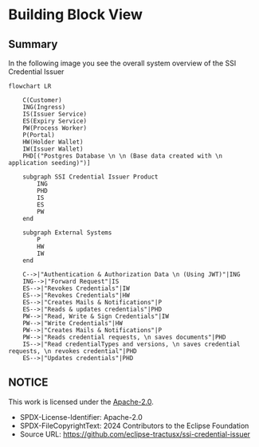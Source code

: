 # Building Block View

## Summary

In the following image you see the overall system overview of the SSI Credential Issuer

```mermaid
flowchart LR

    C(Customer)
    ING(Ingress)
    IS(Issuer Service)
    ES(Expiry Service)
    PW(Process Worker)
    P(Portal)
    HW(Holder Wallet)
    IW(Issuer Wallet)
    PHD[("Postgres Database \n \n (Base data created with \n application seeding)")]

    subgraph SSI Credential Issuer Product   
        ING
        PHD
        IS
        ES
        PW
    end

    subgraph External Systems
        P
        HW
        IW
    end

    C-->|"Authentication & Authorization Data \n (Using JWT)"|ING
    ING-->|"Forward Request"|IS
    ES-->|"Revokes Credentials"|IW
    ES-->|"Revokes Credentials"|HW
    ES-->|"Creates Mails & Notifications"|P
    ES-->|"Reads & updates credentials"|PHD
    PW-->|"Read, Write & Sign Credentials"|IW
    PW-->|"Write Credentials"|HW
    PW-->|"Creates Mails & Notifications"|P
    PW-->|"Reads credential requests, \n saves documents"|PHD
    IS-->|"Read credentialTypes and versions, \n saves credential requests, \n revokes credential"|PHD
    ES-->|"Updates credentials"|PHD

```

## NOTICE

This work is licensed under the [Apache-2.0](https://www.apache.org/licenses/LICENSE-2.0).

- SPDX-License-Identifier: Apache-2.0
- SPDX-FileCopyrightText: 2024 Contributors to the Eclipse Foundation
- Source URL: https://github.com/eclipse-tractusx/ssi-credential-issuer

